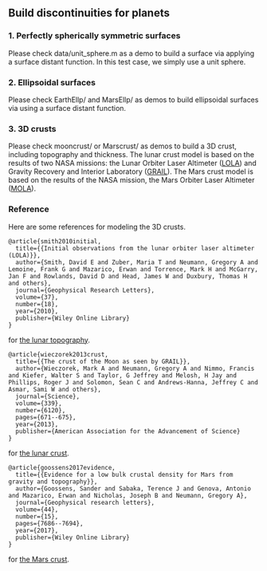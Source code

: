 ## Build discontinuities for planets

### 1. Perfectly spherically symmetric surfaces 
Please check data/unit_sphere.m as a demo to build a surface via applying a surface distant function. 
In this test case, we simply use a unit sphere. 

### 2. Ellipsoidal surfaces
Please check EarthEllp/ and MarsEllp/ as demos to build ellipsoidal surfaces via using a surface distant function. 

### 3. 3D crusts 
Please check mooncrust/ or Marscrust/ as demos to build a 3D crust, including topography and thickness. 
The lunar crust model is based on the results of two NASA missions: the Lunar Orbiter Laser Altimeter ([LOLA](https://lola.gsfc.nasa.gov/)) and Gravity Recovery and Interior Laboratory ([GRAIL](https://www.nasa.gov/mission_pages/grail/main/index.html)). 
The Mars crust model is based on the results of the NASA mission, the Mars Orbiter Laser Altimeter ([MOLA](https://attic.gsfc.nasa.gov/mola/)). 

### Reference 
Here are some references for modeling the 3D crusts. 
~~~
@article{smith2010initial,
  title={{Initial observations from the lunar orbiter laser altimeter (LOLA)}},
  author={Smith, David E and Zuber, Maria T and Neumann, Gregory A and Lemoine, Frank G and Mazarico, Erwan and Torrence, Mark H and McGarry, Jan F and Rowlands, David D and Head, James W and Duxbury, Thomas H and others},
  journal={Geophysical Research Letters},
  volume={37},
  number={18},
  year={2010},
  publisher={Wiley Online Library}
}
~~~
for [the lunar topography](https://agupubs.onlinelibrary.wiley.com/doi/full/10.1029/2010GL043751). 
~~~
@article{wieczorek2013crust,
  title={{The crust of the Moon as seen by GRAIL}},
  author={Wieczorek, Mark A and Neumann, Gregory A and Nimmo, Francis and Kiefer, Walter S and Taylor, G Jeffrey and Melosh, H Jay and Phillips, Roger J and Solomon, Sean C and Andrews-Hanna, Jeffrey C and Asmar, Sami W and others},
  journal={Science},
  volume={339},
  number={6120},
  pages={671--675},
  year={2013},
  publisher={American Association for the Advancement of Science}
}
~~~
for [the lunar crust](https://science.sciencemag.org/content/339/6120/671). 
~~~
@article{goossens2017evidence,
  title={{Evidence for a low bulk crustal density for Mars from gravity and topography}},
  author={Goossens, Sander and Sabaka, Terence J and Genova, Antonio and Mazarico, Erwan and Nicholas, Joseph B and Neumann, Gregory A},
  journal={Geophysical research letters},
  volume={44},
  number={15},
  pages={7686--7694},
  year={2017},
  publisher={Wiley Online Library}
}
~~~
for [the Mars crust](https://agupubs.onlinelibrary.wiley.com/doi/full/10.1002/2017GL074172). 
